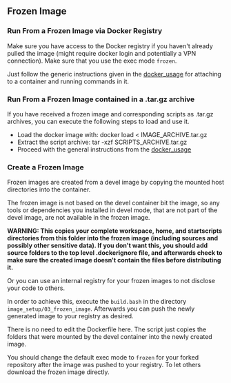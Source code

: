 ## Frozen Image

### Run From a Frozen Image via Docker Registry

Make sure you have access to the Docker registry if you haven't already pulled the image (might require docker login and potentially a VPN connection).
Make sure that you use the exec mode `frozen`.

Just follow the generic instructions given in the [docker_usage](doc/020_Usage.md) for attaching to a container and running commands in it.

### Run From a Frozen Image contained in a .tar.gz archive

If you have received a frozen image and corresponding scripts as .tar.gz archives, you can execute the following steps to load and use it.

* Load the docker image with: docker load < IMAGE_ARCHIVE.tar.gz
* Extract the script archive: tar -xzf SCRIPTS_ARCHIVE.tar.gz
* Proceed with the general instructions from the [docker_usage](doc/020_Usage.md)

### Create a Frozen Image

Frozen images are created from a devel image by copying the mounted host directories into the container.

The frozen image is not based on the devel container bit the image, so any tools or dependencies you installed in devel mode, that are not part of the devel image, are not available in the frozen image.

__WARNING: This copies your complete workspace, home, and startscripts directories from this folder into the frozen image (including sources and possibly other sensitive data). If you don't want this, you should add source folders to the top level .dockerignore file, and afterwards check to make sure the created image doesn't contain the files before distributing it.__

Or you can use an internal registry for your frozen images to not disclose your code to others.

In order to achieve this, execute the `build.bash` in the directory `image_setup/03_frozen_image`. Afterwards you can push the newly generated image to your registry as desired.

There is no need to edit the Dockerfile here. The script just copies the folders that were mounted by the devel container into the newly created image.

You should change the default exec mode to `frozen` for your forked repository after the image was pushed to your registry. To let others download the frozen image directly.
